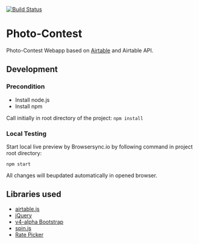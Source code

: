 [![Build Status](https://travis-ci.org/nak-sued-webmasters/photo-contest.svg?branch=master)](https://travis-ci.org/nak-sued-webmasters/photo-contest)

# Photo-Contest

Photo-Contest Webapp based on [Airtable](https://airtable.com) and Airtable API.

## Development

### Precondition

* Install node.js
* Install npm

Call initially in root directory of the project:
` npm install `

### Local Testing

Start local live preview by Browsersync.io by following command in project root directory:

` npm start `

All changes will beupdated automatically in opened browser.

## Libraries used

* [airtable.js](https://github.com/airtable/airtable.js)
* [jQuery](https://jquery.org)
* [v4-alpha Bootstrap](http://v4-alpha.getbootstrap.com/)
* [spin.js](http://spin.js.org/)
* [Rate Picker](http://www.jqueryscript.net/other/Minimal-Rating-Plugin-with-jQuery-Font-Awesome-Rate-Picker.html)
